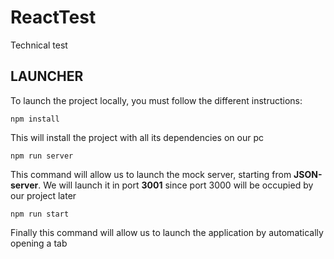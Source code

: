 # ReactTest

Technical test

## LAUNCHER

To launch the project locally, you must follow the different instructions:

```
npm install
```

This will install the project with all its dependencies on our pc

```
npm run server
```

This command will allow us to launch the mock server, starting from **JSON-server**.
We will launch it in port **3001** since port 3000 will be occupied by our project later

```
npm run start
```

Finally this command will allow us to launch the application by automatically opening a tab
